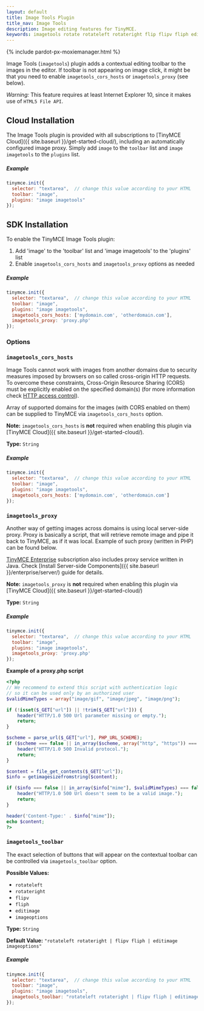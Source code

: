 ```yaml
---
layout: default
title: Image Tools Plugin
title_nav: Image Tools
description: Image editing features for TinyMCE.
keywords: imagetools rotate rotateleft rotateright flip flipv fliph editimage imageoptions
---
```


{% include pardot-px-moxiemanager.html %}

Image Tools (`imagetools`) plugin adds a contextual editing toolbar to the images in the editor. If toolbar is not appearing on image click, it might be that you need to enable `imagetools_cors_hosts` or `imagetools_proxy` (see below).

*Warning:* This feature requires at least Internet Explorer 10, since it makes use of `HTML5 File API`.

## Cloud Installation
The Image Tools plugin is provided with all subscriptions to [TinyMCE Cloud]({{ site.baseurl }}/get-started-cloud/), including an automatically configured image proxy.
Simply add `image` to the `toolbar` list and `image imagetools` to the `plugins` list.

##### Example

```js
tinymce.init({
  selector: "textarea",  // change this value according to your HTML
  toolbar: "image",
  plugins: "image imagetools"
});
```

## SDK Installation
To enable the TinyMCE Image Tools plugin:

1. Add 'image' to the 'toolbar' list and 'image imagetools' to the 'plugins' list
2. Enable `imagetools_cors_hosts` and `imagetools_proxy` options as needed

##### Example

```js
tinymce.init({
  selector: "textarea",  // change this value according to your HTML
  toolbar: "image",
  plugins: "image imagetools",
  imagetools_cors_hosts: ['mydomain.com', 'otherdomain.com'],
  imagetools_proxy: 'proxy.php'
});
```

### Options
### `imagetools_cors_hosts`

Image Tools cannot work with images from another domains due to security measures imposed by browsers on so called cross-origin HTTP requests. To overcome these constraints, Cross-Origin Resource Sharing (CORS) must be explicitly enabled on the specified domain(s) (for more information check [HTTP access control](https://developer.mozilla.org/en-US/docs/Web/HTTP/Access_control_CORS)).

Array of supported domains for the images (with CORS enabled on them) can be supplied to TinyMCE via `imagetools_cors_hosts` option.

**Note:** `imagetools_cors_hosts` is **not** required when enabling this plugin via [TinyMCE Cloud]({{ site.baseurl }}/get-started-cloud/).

**Type:** `String`

##### Example

```js
tinymce.init({
  selector: "textarea",  // change this value according to your HTML
  toolbar: "image",
  plugins: "image imagetools",
  imagetools_cors_hosts: ['mydomain.com', 'otherdomain.com']
});
```

### `imagetools_proxy`

Another way of getting images across domains is using local server-side proxy. Proxy is basically a script, that will retrieve remote image and pipe it back to TinyMCE, as if it was local. Example of such proxy (written in PHP) can be found below.

[TinyMCE Enterprise](http://www.tinymce.com/pricing/) subscription also includes proxy service written in Java. Check [Install Server-side Components]({{ site.baseurl }}/enterprise/server/) guide for details.

**Note:** `imagetools_proxy` is **not** required when enabling this plugin via [TinyMCE Cloud]({{ site.baseurl }}/get-started-cloud/)

**Type:** `String`

##### Example

```js
tinymce.init({
  selector: "textarea",  // change this value according to your HTML
  toolbar: "image",
  plugins: "image imagetools",
  imagetools_proxy: 'proxy.php'
});
```

**Example of a proxy.php script**

```php
<?php
// We recommend to extend this script with authentication logic
// so it can be used only by an authorized user
$validMimeTypes = array("image/gif", "image/jpeg", "image/png");

if (!isset($_GET["url"]) || !trim($_GET["url"])) {
    header("HTTP/1.0 500 Url parameter missing or empty.");
    return;
}

$scheme = parse_url($_GET["url"], PHP_URL_SCHEME);
if ($scheme === false || in_array($scheme, array("http", "https")) === false) {
    header("HTTP/1.0 500 Invalid protocol.");
    return;
}

$content = file_get_contents($_GET["url"]);
$info = getimagesizefromstring($content);

if ($info === false || in_array($info["mime"], $validMimeTypes) === false) {
    header("HTTP/1.0 500 Url doesn't seem to be a valid image.");
    return;
}

header('Content-Type:' . $info["mime"]);
echo $content;
?>
```

### `imagetools_toolbar`

The exact selection of buttons that will appear on the contextual toolbar can be controlled via `imagetools_toolbar` option.

**Possible Values:**

* `rotateleft`
* `rotateright`
* `flipv`
* `fliph`
* `editimage`
* `imageoptions`

**Type:** `String`

**Default Value:** `"rotateleft rotateright | flipv fliph | editimage imageoptions"`

##### Example

```js
tinymce.init({
  selector: "textarea",  // change this value according to your HTML
  toolbar: "image",
  plugins: "image imagetools",
  imagetools_toolbar: "rotateleft rotateright | flipv fliph | editimage imageoptions"
});
```
